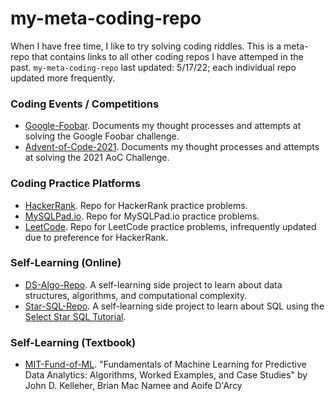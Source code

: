 # my-meta-coding-repo
When I have free time, I like to try solving coding riddles. This is a meta-repo that contains links to all other coding repos I have attemped in the past. `my-meta-coding-repo` last updated: 5/17/22; each individual repo updated more frequently.

### Coding Events / Competitions
- [Google-Foobar](https://github.com/cdenq/my-google-foobar-solves). Documents my thought processes and attempts at solving the Google Foobar challenge.
- [Advent-of-Code-2021](https://github.com/cdenq/my-advent-of-code-2021-solves). Documents my thought processes and attempts at solving the 2021 AoC Challenge.

### Coding Practice Platforms
- [HackerRank](https://github.com/cdenq/my-hackerrank-solves). Repo for HackerRank practice problems.
- [MySQLPad.io](https://github.com/cdenq/my-sqlpad-io-solves). Repo for MySQLPad.io practice problems.
- [LeetCode](https://github.com/cdenq/my-leetcode-solves). Repo for LeetCode practice problems, infrequently updated due to preference for HackerRank.

### Self-Learning (Online)
- [DS-Algo-Repo](https://github.com/cdenq/my-ds-algo-repo). A self-learning side project to learn about data structures, algorithms, and computational complexity.
- [Star-SQL-Repo](https://github.com/cdenq/my-select-star-sql-repo). A self-learning side project to learn about SQL using the [Select Star SQL Tutorial](https://selectstarsql.com/).

### Self-Learning (Textbook)
- [MIT-Fund-of-ML](https://github.com/cdenq/my-machine-learning-mit-book-study). "Fundamentals of Machine Learning for Predictive Data Analytics: Algorithms, Worked Examples, and Case Studies" by John D. Kelleher, Brian Mac Namee and Aoife D'Arcy
